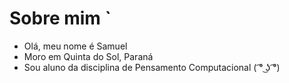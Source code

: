 # Sobre mim `
- Olá, meu nome é Samuel 
- Moro em Quinta do Sol, Paraná
- Sou aluno da disciplina de Pensamento Computacional
( ͡° ͜ʖ ͡°)
